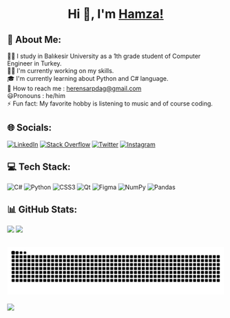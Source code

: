 <h1 align="center">Hi 👋, I'm  <a href="https://github.com/Hamza-Eren/">Hamza!</a> </h1>

## 💫 About Me:
 👨‍🎓 I study in Balıkesir University as a 1th grade student of Computer Engineer in Turkey.<br> 👨‍💻 I'm currently working on my skills.<br> 🎓 I'm currently learning about Python and C# language.<br> 📱 How to reach me : herensarpdag@gmail.com<br> 😃Pronouns : he/him<br> ⚡ Fun fact: My favorite hobby is listening to music and of course coding.

## 🌐 Socials:
[![LinkedIn](https://img.shields.io/badge/LinkedIn-%230077B5.svg?logo=linkedin&logoColor=white)](https://linkedin.com/in/hamza-eren-sarpdağ-a728b8272/) [![Stack Overflow](https://img.shields.io/badge/-Stackoverflow-FE7A16?logo=stack-overflow&logoColor=white)](https://stackoverflow.com/users/21659338) [![Twitter](https://img.shields.io/badge/-Twitter-00acee?style=flat-square&logo=Twitter&logoColor=white)](https://twitter.com/H4mz4Eren) [![Instagram](https://img.shields.io/badge/-Instagram-e4405f?style=flat-square&logo=Instagram&logoColor=white)](https://www.instagram.com/hamzaerensarpdag/)

## 💻 Tech Stack:
![C#](https://img.shields.io/badge/c%23-%23239120.svg?style=for-the-badge&logo=c-sharp&logoColor=white) ![Python](https://img.shields.io/badge/python-3670A0?style=for-the-badge&logo=python&logoColor=ffdd54) ![CSS3](https://img.shields.io/badge/css3-%231572B6.svg?style=for-the-badge&logo=css3&logoColor=white) ![Qt](https://img.shields.io/badge/Qt-%23217346.svg?style=for-the-badge&logo=Qt&logoColor=white) 	![Figma](https://img.shields.io/badge/figma-%23F24E1E.svg?style=for-the-badge&logo=figma&logoColor=white) ![NumPy](https://img.shields.io/badge/numpy-%23013243.svg?style=for-the-badge&logo=numpy&logoColor=white) ![Pandas](https://img.shields.io/badge/pandas-%23150458.svg?style=for-the-badge&logo=pandas&logoColor=white)

## 📊 GitHub Stats:
![](https://github-readme-stats.vercel.app/api/top-langs/?username=Hamza-Eren&layout=compact&langs_count=16&theme=dracula)
![](https://github-readme-stats.vercel.app/api?username=Hamza-Eren&show_icons=true&theme=dracula&include_all_commits=true&count_private=true&hide=issues)


![Snake animation](https://github.com/Hamza-Eren/Hamza-Eren/blob/output/github-contribution-grid-snake.svg)
---
[![](https://visitcount.itsvg.in/api?id=Hamza-Eren&icon=3&color=0)](https://visitcount.itsvg.in)

